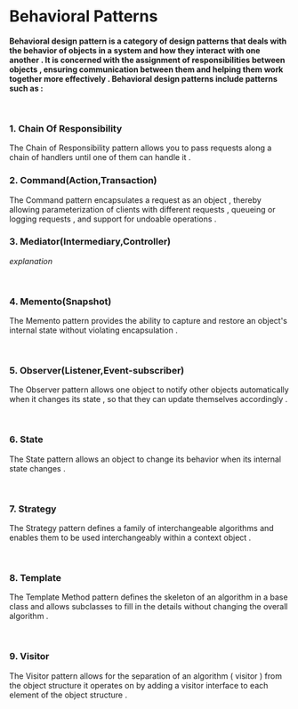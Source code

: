 # Behavioral Patterns


**Behavioral design pattern is a category of design patterns that deals with the behavior of objects in a system and how they interact with one another . It is concerned with the assignment of responsibilities between objects , ensuring communication between them and helping them work together more effectively . Behavioral design patterns include patterns such as :**


<br/>

###  1. Chain Of Responsibility



The Chain of Responsibility pattern allows you to pass requests along a chain of handlers until one of them can handle it .
<br/>

###  2. Command(Action,Transaction)


The Command pattern encapsulates a request as an object , thereby allowing parameterization of clients with different requests , queueing or logging requests , and support for undoable operations .
<br/>

###  3. Mediator(Intermediary,Controller)


*explanation*

<br/>

###  4. Memento(Snapshot)


The Memento pattern provides the ability to capture and restore an object's internal state without violating encapsulation .

<br/>

###  5. Observer(Listener,Event-subscriber)



The Observer pattern allows one object to notify other objects automatically when it changes its state , so that they can update themselves accordingly .

<br/>


###  6. State

The State pattern allows an object to change its behavior when its internal state changes .


<br/>



###  7. Strategy


The Strategy pattern defines a family of interchangeable algorithms and enables them to be used interchangeably within a context object .

<br/>




###  8. Template

The Template Method pattern defines the skeleton of an algorithm in a base class and allows subclasses to fill in the details without changing the overall algorithm .

<br/>





###  9. Visitor


The Visitor pattern allows for the separation of an algorithm ( visitor ) from the object structure it operates on by adding a visitor interface to each element of the object structure .



<br/>





